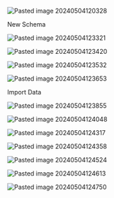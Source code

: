
![Pasted image 20240504120328](https://github.com/lm3nitro/Projects/assets/55665256/e97b2581-47e9-43d3-ba1d-5b7b883ba2cc)

New Schema

![Pasted image 20240504123321](https://github.com/lm3nitro/Projects/assets/55665256/89b968d6-44d9-4ddc-9692-146b802ee567)

![Pasted image 20240504123420](https://github.com/lm3nitro/Projects/assets/55665256/889735f2-602f-49c5-ba75-b57ca9b29c12)

![Pasted image 20240504123532](https://github.com/lm3nitro/Projects/assets/55665256/15f4424d-c3a8-4540-bf1b-a61c1374ebfc)

![Pasted image 20240504123653](https://github.com/lm3nitro/Projects/assets/55665256/b192e5da-2d1a-4e3a-a0fe-ace1fe8eaec0)

Import Data

![Pasted image 20240504123855](https://github.com/lm3nitro/Projects/assets/55665256/a9091241-436a-444b-9aa4-6826eae2c987)

![Pasted image 20240504124048](https://github.com/lm3nitro/Projects/assets/55665256/4451ad57-62ab-458b-bae4-ca43956908da)

![Pasted image 20240504124317](https://github.com/lm3nitro/Projects/assets/55665256/308d9065-79c7-43a6-a525-244b4b1540f2)

![Pasted image 20240504124358](https://github.com/lm3nitro/Projects/assets/55665256/e1518360-19df-44b0-9035-2fe46996d721)

![Pasted image 20240504124524](https://github.com/lm3nitro/Projects/assets/55665256/c9cf19ae-818b-4dca-92eb-d1f17e5da62e)

![Pasted image 20240504124613](https://github.com/lm3nitro/Projects/assets/55665256/b76f3af2-0f86-467f-912a-12ea46b4f5d7)

![Pasted image 20240504124750](https://github.com/lm3nitro/Projects/assets/55665256/9381bbfd-f633-4707-9b92-52098d142fba)

